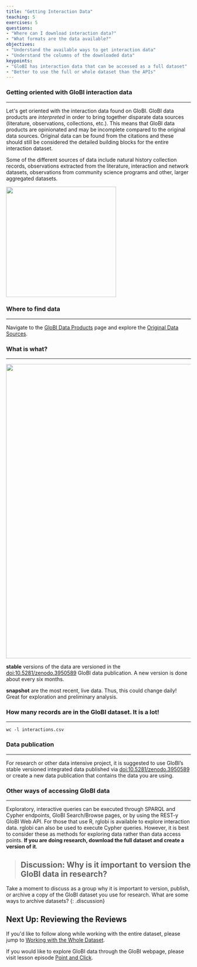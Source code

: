 ```yaml
---
title: "Getting Interaction Data"
teaching: 5
exercises: 5
questions:
- "Where can I download interaction data?"
- "What formats are the data available?"
objectives:
- "Understand the available ways to get interaction data"
- "Understand the columns of the downloaded data"
keypoints:
- "GloBI has interaction data that can be accessed as a full dataset"
- "Better to use the full or whole dataset than the APIs"
---
```



### Getting oriented with GloBI interaction data
-----
Let's get oriented with the interaction data found on GloBI. GloBI data products are *interpreted* in order to bring together disparate data sources (literature, observations, collections, etc.). This means that GloBI data products are opinionated and may be incomplete compared to the original data sources. Original data can be found from the citations and these should still be considered the detailed building blocks for the entire interaction dataset. 

Some of the different sources of data include natural history collection records, observations extracted from the literature, interaction and network datasets, observations from community science programs and other, larger aggregated datasets.

<img src="../fig/data-sources.png" height="300" align="middle" />

### Where to find data
-----
Navigate to the [GloBI Data Products](https://www.globalbioticinteractions.org/data) page and explore the [Original Data Sources](https://globalbioticinteractions.org/sources).


### What is what?
-----

<img src="../fig/interaction-data.png" height="800" align="middle"  />

**stable** versions of the data are versioned in the [doi:10.5281/zenodo.3950589](https://zenodo.org/record/3950590) GloBI data publication. A new version is done about every six months.

**snapshot** are the most recent, live data. Thus, this could change daily! Great for exploration and preliminary analysis.

###  How many records are in the GloBI dataset. It is a lot!
-----

~~~
wc -l interactions.csv
~~~

### Data publication
----
For research or other data intensive project, it is suggested to use GloBI’s stable versioned integrated data published via [doi:10.5281/zenodo.3950589](https://zenodo.org/record/3950590) or create a new data publication that contains the data you are using.


### Other ways of accessing GloBI data
-----
Exploratory, interactive queries can be executed through SPARQL and Cypher endpoints, GloBI Search/Browse pages, or by using the REST-y GloBI Web API. For those that use R, rglobi is available to explore interaction data. rglobi can also be used to execute Cypher queries. However, it is best to consider these as methods for exploring data rather than data access points. **If you are doing research, download the full dataset and create a version of it**.

> ## Discussion: Why is it important to version the GloBI data in research?
Take a moment to discuss as a group why it is important to version, publish, or archive a copy of the GloBI dataset you
use for research. What are some ways to archive datasets?
{: .discussion}

## Next Up: Reviewing the Reviews

If you'd like to follow along while working with the entire dataset, please jump to [Working with the Whole Dataset](../03-ixodes-whole-dataset). 

If you would like to explore GloBI data through the GloBI webpage, please visit lesson episode [Point and Click](../04-ixodes-point-and-click).



